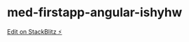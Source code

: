 # med-firstapp-angular-ishyhw

[Edit on StackBlitz ⚡️](https://stackblitz.com/edit/med-firstapp-angular-ishyhw)